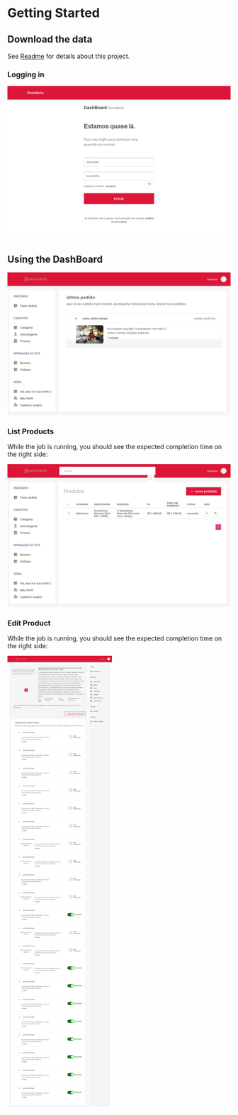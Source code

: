 # Getting Started


## Download the data


See [Readme](README.md) for details about this project.


### Logging in


![Login](images/admin-dashboard/tela-login.png)


## Using the DashBoard

![Home page](images/admin-dashboard/dashboard.png)

### List Products

While the job is running, you should see the expected completion time on the right side:

![List Products](images/admin-dashboard/products.png)


### Edit Product

While the job is running, you should see the expected completion time on the right side:

![Edit product](images/admin-dashboard/edit-product.jpg)
